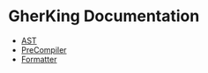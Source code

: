 # GherKing Documentation

- [AST](ast.md)
- [PreCompiler](precompiler.md)
- [Formatter](formatter.md)